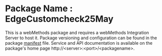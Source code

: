 # Package Name : EdgeCustomcheck25May
This is a webMethods package and requires a webMethods Integration Server to host it. Package versioning and configuration can be found in the package [manifest](./EdgeCustomcheck25May/manifest.v3) file. Service and API documentation is available on the package's home page http://&lt;server&gt;:&lt;port&gt;/&lt;packagename>.